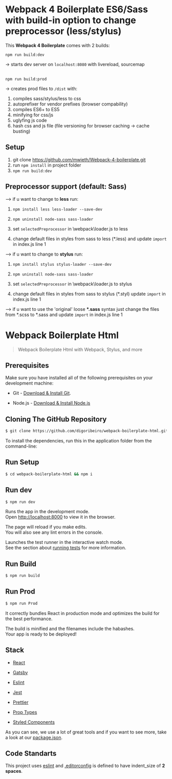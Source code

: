 # Webpack 4 Boilerplate ES6/Sass with build-in option to change preprocessor (less/stylus)
This <strong>Webpack 4 Boilerplate</strong> comes with 2 builds:

```
npm run build:dev
```
-> starts dev server on <code>localhost:8080</code> with livereload, sourcemap<br><br>

```
npm run build:prod
```
-> creates prod files to <code>/dist</code> with:

  1. compiles sass/stylus/less to css <br>
  2. autoprefixer for vendor prefixes (browser compability) <br>
  3. compiles ES6+ to ES5 <br>
  4. minifying for css/js <br>
  5. uglyfing js code <br>
  6. hash css and js file (file versioning for browser caching -> cache busting) <br>

## Setup
1. git clone https://github.com/mwieth/Webpack-4-boilerplate.git
2. run <code>npm install</code> in project folder
3. <code>npm run build:dev</code>

## Preprocessor support (default: Sass)

--> if u want to change to <strong>less</strong> run:

  1. <code>npm install less less-loader --save-dev</code>
  2. <code>npm uninstall node-sass sass-loader</code>

  3. set <code>selectedPreprocessor</code> in \webpack\loader.js to less

  4. change default files in styles from sass to less (*.less) and update <code>import</code> in index.js line 1

--> if u want to change to <strong>stylus</strong> run:

  1. <code>npm install stylus stylus-loader --save-dev</code>
  2. <code>npm uninstall node-sass sass-loader</code>

  3. set <code>selectedPreprocessor</code> in \webpack\loader.js to stylus

  4. change default files in styles from sass to stylus (*.styl) update <code>import</code> in index.js line 1

--> if u want to use the 'original' loose <strong>*.sass</strong> syntax just change the files from
*.scss to *.sass and update <code>import</code> in index.js line 1


# Webpack Boilerplate Html

>Webpack Boilerplate Html with Webpack, Stylus, and more

## Prerequisites

Make sure you have installed all of the following prerequisites on your development machine:

- Git - [Download & Install Git](https://git-scm.com/downloads).

- Node.js - [Download & Install Node.js](https://nodejs.org/en/download/)

## Cloning The GitHub Repository 

```bash
$ git clone https://github.com/digoribeiro/webpack-boilerplate-html.git
```

To install the dependencies, run this in the application folder from the command-line:

## Run Setup

```bash
$ cd webpack-boilerplate-html && npm i
```

## Run dev

```bash
$ npm run dev
```

Runs the app in the development mode.<br/>
Open [http://localhost:8000](http://localhost:8000) to view it in the browser.

The page will reload if you make edits.<br/>
You will also see any lint errors in the console.

Launches the test runner in the interactive watch mode.<br/>
See the section about [running tests](https://facebook.github.io/create-react-app/docs/running-tests) for more information.

## Run Build

```bash
$ npm run build
```

## Run Prod

```bash
$ npm run Prod
```

It correctly bundles React in production mode and optimizes the build for the best performance.

The build is minified and the filenames include the habashes.<br/>
Your app is ready to be deployed!

## Stack

- [React](https://reactjs.org/)

- [Gatsby](https://www.gatsbyjs.org/docs/)

- [Eslint](http://eslint.org/)

- [Jest](https://facebook.github.io/jest/)

- [Prettier](https://prettier.io/)

- [Prop Types](https://www.npmjs.com/package/prop-types/)

- [Styled Components](https://styled-site.com/)

As you can see, we use a lot of great tools and if you want to see more, take a look at our [package.json](package.json).

## Code Standarts

This project uses [eslint](http://eslint.org/) and [.editorconfig](http://editorconfig.org/) is defined to have indent_size of **2 spaces**.
